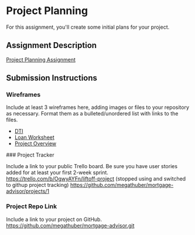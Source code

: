 # Project Planning
For this assignment, you'll create some initial plans for your project.

## Assignment Description
[Project Planning Assignment](https://education.launchcode.org/liftoff/modules/assignments/project-planning)

## Submission Instructions

### Wireframes

Include at least 3 wireframes here, adding images or files to your repository as necessary. Format them as a bulleted/unordered list with links to the files.
<ul>
<li><a href="Project_Planning/DTI">DTI</a></li>
<li><a href="Project_Planning/LoaWsInput2">Loan Worksheet</a></li>
<li><a href="Project_Planning/ProjectOverview">Project Overview</a></li>
</ul>
### Project Tracker

Include a link to your public Trello board. Be sure you have user stories added for at least your first 2-week sprint.
https://trello.com/b/OgwyAYFn/liftoff-project (stopped using and switched to githup project tracking)
https://github.com/megathuber/mortgage-advisor/projects/1
### Project Repo Link

Include a link to your project on GitHub.
https://github.com/megathuber/mortgage-advisor.git
